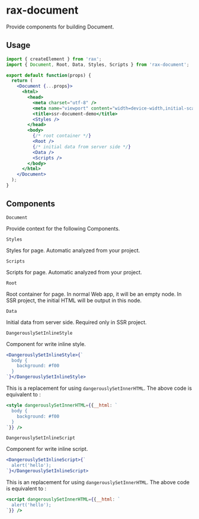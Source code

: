 # rax-document

Provide components for building Document.

## Usage

```jsx
import { createElement } from 'rax';
import { Document, Root, Data, Styles, Scripts } from 'rax-document';

export default function(props) {
  return (
    <Document {...props}>
      <html>
        <head>
          <meta charset="utf-8" />
          <meta name="viewport" content="width=device-width,initial-scale=1"/>
          <title>ssr-document-demo</title>
          <Styles />
        </head>
        <body>
          {/* root container */}
          <Root />
          {/* initial data from server side */}
          <Data />
          <Scripts />
        </body>
      </html>
    </Document>
  );
}
```

## Components

`Document`

Provide context for the following Components.

`Styles`

Styles for page. Automatic analyzed from your project.

`Scripts`

Scripts for page. Automatic analyzed from your project.

`Root`

Root container for page. In normal Web app, it will be an empty node. In SSR project, the initial HTML will be output in this node.

`Data`

Initial data from server side. Required only in SSR project.

`DangerouslySetInlineStyle`

Component for write inline style.

```jsx
<DangerouslySetInlineStyle>{`
  body {
    background: #f00
  }
`}</DangerouslySetInlineStyle>
```

This is a replacement for using `dangerouslySetInnerHTML`. The above code is equivalent to :

```jsx
<style dangerouslySetInnerHTML={{__html: `
  body {
    background: #f00
  }
`}} />
```

`DangerouslySetInlineScript`

Component for write inline script.

```jsx
<DangerouslySetInlineScript>{`
  alert('hello');
`}</DangerouslySetInlineScript>
```

This is an replacement for using `dangerouslySetInnerHTML`. The above code is equivalent to :

```jsx
<script dangerouslySetInnerHTML={{__html: `
  alert('hello');
`}} />
```
